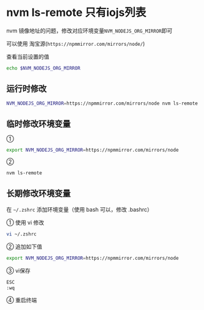 # nvm ls-remote 只有iojs列表

nvm 镜像地址的问题，修改对应环境变量`NVM_NODEJS_ORG_MIRROR`即可

可以使用 淘宝源(`https://npmmirror.com/mirrors/node/`)

查看当前设置的值
```sh
echo $NVM_NODEJS_ORG_MIRROR
```
## 运行时修改
```sh
NVM_NODEJS_ORG_MIRROR=https://npmmirror.com/mirrors/node nvm ls-remote
```

## 临时修改环境变量
①
```sh
export NVM_NODEJS_ORG_MIRROR=https://npmmirror.com/mirrors/node
```
②
```sh
nvm ls-remote
```

## 长期修改环境变量
在 `~/.zshrc` 添加环境变量（使用 bash 可以，修改 .bashrc）

① 使用 vi 修改
```sh
vi ~/.zshrc
```

② 追加如下值
```sh
export NVM_NODEJS_ORG_MIRROR=https://npmmirror.com/mirrors/node
```

③ vi保存
```sh
ESC
:wq
```

④ 重启终端